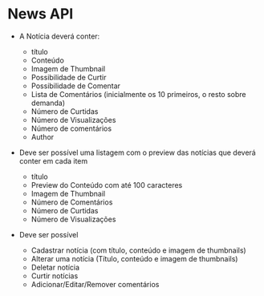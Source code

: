 # News API

- A Notícia deverá conter:
    - título
    - Conteúdo
    - Imagem de Thumbnail
    - Possibilidade de Curtir
    - Possibilidade de Comentar
    - Lista de Comentários (inicialmente os 10 primeiros, o resto sobre demanda)
    - Número de Curtidas
    - Número de Visualizações
    - Número de comentários
    - Author


- Deve ser possível uma listagem com o preview das notícias que deverá conter em cada item
    - título
    - Preview do Conteúdo com até 100 caracteres
    - Imagem de Thumbnail
    - Número de Comentários
    - Número de Curtidas
    - Número de Visualizações


- Deve ser possível
    - Cadastrar notícia (com título, conteúdo e imagem de thumbnails) 
    - Alterar uma notícia (Título, conteúdo e imagem de thumbnails)
    - Deletar notícia
    - Curtir notícias
    - Adicionar/Editar/Remover comentários 
